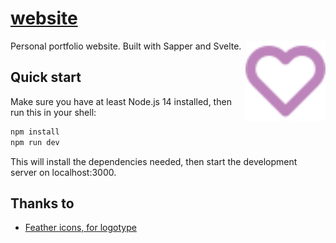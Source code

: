 # [website](https://cass.moe/)

<img src="static/favicon.svg" 
  width="128" 
  height="128" 
  align="right" 
  alt="Logotype" />

Personal portfolio website. Built with Sapper and Svelte.

## Quick start

Make sure you have at least Node.js 14 installed, then run this in your shell:

```bash
npm install
npm run dev
```

This will install the dependencies needed, then start the development server on localhost:3000.

## Thanks to

- [Feather icons, for logotype](https://feathericons.com/)
